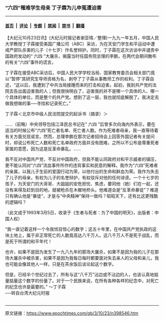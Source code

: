 ### “六四”罹难学生母亲 丁子霖为儿申冤遭迫害

---

#### [首页](../../../..?n398546) &nbsp;|&nbsp; [评论](../../../../../epoch-comment?n398546) &nbsp;|&nbsp; [专题](../../../../../epoch-special?n398546) &nbsp;|&nbsp; [禁闻](../../../../../epoch-news?n398546) &nbsp;|&nbsp; [禁书](../../../../../books?n398546) &nbsp;|&nbsp; [翻墙](https://github.com/gfw-breaker/nogfw/blob/master/README.md?n398546)


<div class="post_content" id="artbody" itemprop="articleBody">
 <!-- article content begin -->
 <p>
  【大纪元10月23日讯】(大纪元时报记者谢亚晴／整理)一九九一年五月，中国人民大学教授丁子霖接受美国广播公司（ABC）采访，为在天安门学生和平运动中遭戒严部队杀害的儿子（十七岁）作名誉辩护。同时，丁子霖在这次访谈中并谴责中国政府发动的“
  <ok href="https://www.epochtimes.com/gb/tag/%E5%85%AD%E5%9B%9B.html">
   六四
  </ok>
  ”大屠杀，揭露当时任国务院总理的李鹏，在两代会期间散布的有关“六四”事件的谎言。
 </p>
 <p>
  丁子霖在接受ABC采访后，中国人民大学学校当局、国家教育委员会相关部门竟以“暂停”其研究生导师资格为名，剥夺了丁子霖从事教师工作的权利。丁子霖自述，“这以后，我遭到了中共当局接踵而来的打击和迫害。起初，我到共产党的法院去告出面迫害我的人；但我很快明白了，迫害我的并不是哪一个具体的人、哪一个具体的单位，而是整个的共产党。想到了这一层，我也就彻底解脱了。我决定去做我想做的事──寻找和记录死亡。”
 </p>
 <p>
  丁子霖＜北京市中级人民法院提交的起诉书（摘录）＞
 </p>
 <p>
  ……（前略）中央领导包括江泽民总书记在“
  <ok href="https://www.epochtimes.com/gb/tag/%E5%85%AD%E5%9B%9B.html">
   六四
  </ok>
  ”后曾多次向海内外表示，要在适当的时候公布“六四”死亡者名单、死亡者人数。作为死难者母亲，我一直等待着有关方面兑现诺言。然而，总理李鹏在那次记者招待会上回答外国记者有关提问时，却说公布死亡人数和死亡名单政府方面并没有困难，之所以不公布是尊重死者家属的意愿，因为这是反革命暴乱。……
 </p>
 <p>
  我不反对中国共产党，不反对中国政府，但我不能认同政府对和平示威者的镇压，更不能认同对“六四”流血事件所作的违背事实和民意的解释。我作为“六四”死难者的亲属，以我儿子生前的爱国行动为荣，以他付出的生命和鲜血为荣。我作为失去了儿子的母亲，有权为儿子的名誉辩护，有权驳斥对他的任何诽谤。一个十七岁的孩子，为天安门的大哥哥、大姐姐的安危担忧、焦虑，要同他（她）们在一起，还没有来得及赶到目的地，就被枪杀在木樨地桥头。他难道会是“反革命暴徒”？难道只有确认他是“暴徒”，才是与“中央精神”保持一致吗？昭昭天下，还有比这更残酷的逻辑吗？
 </p>
 <p>
  （此文成于1993年3月5日，收录于《生者与死者：为了中国的明天》，出版者：中国人权）
 </p>
 <p>
  “我一直记着这样一个令我怵目惊心的数字；这五十年里，在中国共产党执政的这块土地上，属于非正常死亡的人数竟高达八千万人。这八千万人不是死于战乱，而是死于所谓的和平年代！
 </p>
 <p>
  也许，如果不是因为发生了一九八九年的那场大屠杀，如果不是因为我的儿子在那场大屠杀中被杀害，如果不是因为我每日每时都要面对失去亲人的父母和亲儿，我也可能会像其他人一样，只是在茶余饭后谈论起这个数字。
 </p>
 <p>
  但是，已经半个世纪过去了，所有与这“八千万”沾边或不沾边的人，也该认真地掂量掂量这个数字的份量了。对于一个民族来说，在所有各种各样的纪念中，对死亡的纪念也许是最要的。” ～丁子霖
  <br/>
  ──转自台湾大纪元时报
  <br/>
  <font color="#ffffff">
   (http://www.dajiyuan.com)
  </font>
 </p>
 <!-- article content end -->
 <div id="below_article_ad">
 </div>
</div>


---

原文链接：https://www.epochtimes.com/gb/3/10/23/n398546.htm